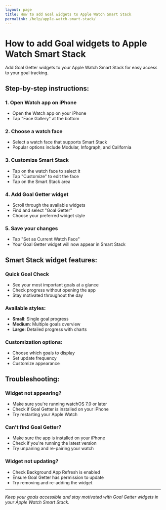 ```yaml
---
layout: page
title: How to add Goal widgets to Apple Watch Smart Stack
permalink: /help/apple-watch-smart-stack/
---
```


# How to add Goal widgets to Apple Watch Smart Stack

Add Goal Getter widgets to your Apple Watch Smart Stack for easy access to your goal tracking.

## Step-by-step instructions:

### 1. Open Watch app on iPhone
- Open the Watch app on your iPhone
- Tap "Face Gallery" at the bottom

### 2. Choose a watch face
- Select a watch face that supports Smart Stack
- Popular options include Modular, Infograph, and California

### 3. Customize Smart Stack
- Tap on the watch face to select it
- Tap "Customize" to edit the face
- Tap on the Smart Stack area

### 4. Add Goal Getter widget
- Scroll through the available widgets
- Find and select "Goal Getter"
- Choose your preferred widget style

### 5. Save your changes
- Tap "Set as Current Watch Face"
- Your Goal Getter widget will now appear in Smart Stack

## Smart Stack widget features:

### Quick Goal Check
- See your most important goals at a glance
- Check progress without opening the app
- Stay motivated throughout the day

### Available styles:
- **Small**: Single goal progress
- **Medium**: Multiple goals overview
- **Large**: Detailed progress with charts

### Customization options:
- Choose which goals to display
- Set update frequency
- Customize appearance

## Troubleshooting:

### Widget not appearing?
- Make sure you're running watchOS 7.0 or later
- Check if Goal Getter is installed on your iPhone
- Try restarting your Apple Watch

### Can't find Goal Getter?
- Make sure the app is installed on your iPhone
- Check if you're running the latest version
- Try unpairing and re-pairing your watch

### Widget not updating?
- Check Background App Refresh is enabled
- Ensure Goal Getter has permission to update
- Try removing and re-adding the widget

---

*Keep your goals accessible and stay motivated with Goal Getter widgets in your Apple Watch Smart Stack.*
